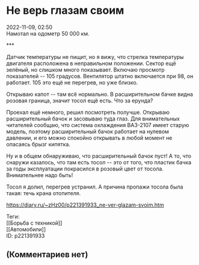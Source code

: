 Не верь глазам своим
====================

  
2022-11-09, 02:50  
 Намотал на одометр 50 000 км.   
   
 \*\*\*   
   
 Датчик температуры не пищит, но я вижу, что стрелка температуры двигателя расположена в неправильном положении. Сектор ещё зелёный, но слишком много показывает. Включаю просмотр показателей -- 105 градусов. Вентилятор штатно включается при 98, он работает. 105 это ещё не перегрев, но уже близко.   
   
 Открываю капот -- там всё нормально. В расширительном бачке видна розовая граница, значит тосол ещё есть. Что за ерунда?   
   
 Проехал ещё немного, решил посмотреть получше. Открываю расширительный бачок и засовываю туда глаз. Для внимательных читателей сообщаю, что система охлаждения ВАЗ-2107 имеет старую модель, поэтому расширительный бачок работает на нулевом давлении, и его можно спокойно открывать в любой момент не опасаясь брызг кипятка.   
   
 Ну и в общем обнаруживаю, что расширительный бачок пуст! А то, что снаружи казалось, что там есть тосол -- это от того, что пластик бачка за годы эксплуатации покрасился в розовый цвет от тосола. Внимательнее надо быть!   
   
 Тосол я долил, перегрев устранил. А причина пропажи тосола была такая: течь крана отопителя.   
  
<https://diary.ru/~zHz00/p221391933_ne-ver-glazam-svoim.htm>  
  
Теги:  
[[Борьба с техникой]]  
[[Автомобили]]  
ID: p221391933  


(Комментариев нет)
------------------